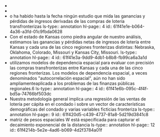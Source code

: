 - <object data="G:/Otros ordenadores/Mi Ordenador/Habilidades/Universidad/Opta I/Papers/Impacto en los ingresos de la compra de loteria/Garret_Marsh-2002-The-revenue-impacts (1).pdf" type="application/pdf" width="100%" height="800px"></object>
-
- o ha habido hasta la fecha ningún estudio que mida las ganancias y pérdidas de ingresos derivadas de las compras de lotería transfronterizas
  ls-type:: annotation
  hl-page:: 4
  id:: 61f41e1e-b064-4a36-a3fd-01c9fbda0628
- Con el estado de Kansas como piedra angular de nuestro análisis, estimamos las ganancias y pérdidas netas de ingresos de lotería entre Kansas y cada una de las cinco regiones fronterizas distintas: Nebraska, Oklahoma, Colorado, Missouri y Kansas City, Missouri.
  ls-type:: annotation
  hl-page:: 4
  id:: 61f41e3a-9dd9-4db1-b8b8-fb99ca6a3a1d
- utilizamos modelos de dependencia espacial para evaluar con precisión las compras transfronterizas entre Kansas y cada una de las cinco regiones fronterizas. Los modelos de dependencia espacial, a veces denominados "autocorrelación espacial", aún no han sido ampliamenteaplicada a los problemas de las finanzas públicas regionales.6
  ls-type:: annotation
  hl-page:: 4
  id:: 61f41e6b-095c-4f4f-bd5a-74766bf503dc
- Nuestra metodología general implica una regresión de las ventas de lotería per  cápita  en  el  condado  i sobre  un  vector  de  características  demográficas  del  condado  y  varias  variables  ficticias  fronteriza
  ls-type:: annotation
  hl-page:: 9
  id:: 61f420d5-c439-4737-81a8-5d219d3841c8
- matriz   de   pesos   espaciales   W está   especificada   para   capturar   el   decaimiento exponencial de la distancia
  ls-type:: annotation
  hl-page:: 12
  id:: 61f4214b-5e2e-4ad6-b069-4d2f3784a01f